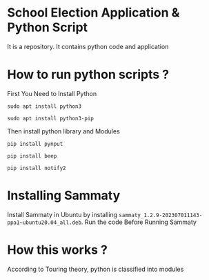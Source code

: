 # School Election Application & Python Script
It is a repository. It contains python code and application

# How to run python scripts ?

First You Need to Install Python

`sudo apt install python3`

`sudo apt install python3-pip`

Then install python library and Modules
```
pip install pynput

pip install beep

pip install notify2
```

# Installing Sammaty

Install Sammaty in Ubuntu by installing `sammaty_1.2.9-202307011143-ppa1~ubuntu20.04_all.deb`. Run the code Before Running Sammaty

# How this works ?

According to Touring theory, python is classified into modules
